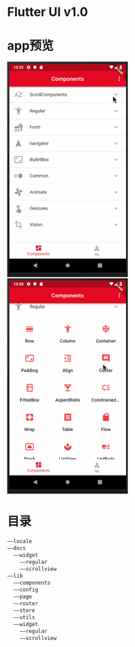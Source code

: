 # Flutter UI v1.0

# app预览

![Alt 预览](readme/flutter_ui2.gif)
![Alt 预览](readme/flutter_ui3.gif)


# 目录
```
——locale
——docs
  ——widget
    ——regular
    ——scrollview
——lib
  ——components
  ——config
  ——page
  ——router
  ——store
  ——utils
  ——widget
    ——regular
    ——scrollview
```
